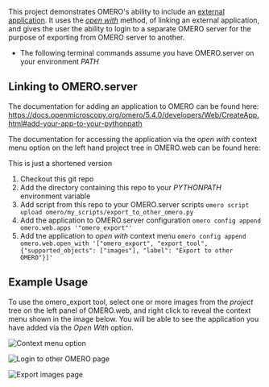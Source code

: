 This project demonstrates OMERO's ability to include an [external application](https://docs.openmicroscopy.org/omero/5.4.0/developers/Web/CreateApp.html).
It uses the [_open with_](https://docs.openmicroscopy.org/omero/5.4.0/developers/Web/LinkingFromWebclient.html#open-with)
method, of linking an external application, and gives the user the ability to login to a separate OMERO server for the purpose of exporting from OMERO server to another. 

* The following terminal commands assume you have OMERO.server on your environment _PATH_

Linking to OMERO.server
-----------------------

The documentation for adding an application to OMERO can be found here: 
https://docs.openmicroscopy.org/omero/5.4.0/developers/Web/CreateApp.html#add-your-app-to-your-pythonpath

The documentation for accessing the application via the _open with_ context menu option on the left
hand project tree in OMERO.web can be found here:

This is just a shortened version

1. Checkout this git repo
2. Add the directory containing this repo to your _PYTHONPATH_ environment variable
3. Add script from this repo to your OMERO.server scripts ```omero script upload omero/my_scripts/export_to_other_omero.py```
3. Add the application to OMERO.server configuration ```omero config append omero.web.apps '"omero_export"'```
4. Add tne application to _open with_ context menu ```omero config append omero.web.open_with '["omero_export", "export_tool", {"supported_objects": ["images"], "label": "Export to other OMERO"}]'```

Example Usage
-------------

To use the omero_export tool, select one or more images from the _project_ tree on the left panel of OMERO.web, and right click to reveal the context menu shown in the image below.
You will be able to see the application you have added via the _Open With_ option.

![](https://user-images.githubusercontent.com/3717090/34998622-817aff7a-fad7-11e7-9b90-a1dbd1db49b4.png "Context menu option")

![](https://user-images.githubusercontent.com/3717090/34998629-84ec3c78-fad7-11e7-8cda-94eafb94b41c.png "Login to other OMERO page")

![](https://user-images.githubusercontent.com/3717090/34998629-84ec3c78-fad7-11e7-8cda-94eafb94b41c.png "Export images page")

